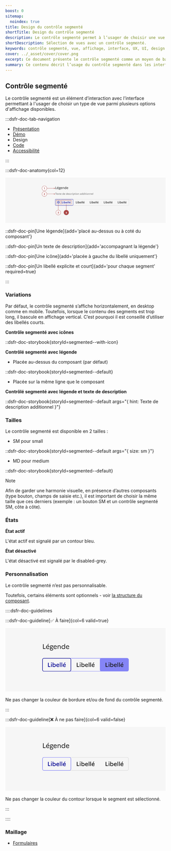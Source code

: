 ```yaml
---
boost: 0
sitemap:
  noindex: true
title: Design du contrôle segmenté
shortTitle: Design du contrôle segmenté
description: Le contrôle segmenté permet à l’usager de choisir une vue parmi plusieurs options d’affichage disponibles dans une interface.
shortDescription: Sélection de vues avec un contrôle segmenté.
keywords: contrôle segmenté, vue, affichage, interface, UX, UI, design system, libellé, navigation, accessibilité
cover: ../_asset/cover/cover.png
excerpt: Ce document présente le contrôle segmenté comme un moyen de basculer entre différentes vues d’un même contenu tout en assurant clarté et cohérence dans l’interface.
summary: Ce contenu décrit l’usage du contrôle segmenté dans les interfaces pour permettre à l’usager de basculer entre plusieurs types d’affichage d’un même contenu, comme une vue en liste ou en carte. Il insiste sur les bonnes pratiques à respecter telles que la limitation du nombre de segments, la nécessité d’un libellé clair pour chaque option et l’obligation d’une valeur par défaut. Ce guide s’adresse aux concepteurs et développeurs souhaitant garantir une navigation fluide, explicite et accessible.
---
```


## Contrôle segmenté

Le contrôle segmenté est un élément d’interaction avec l’interface permettant à l'usager de choisir un type de vue parmi plusieurs options d'affichage disponibles.

:::dsfr-doc-tab-navigation

- [Présentation](../index.md)
- [Démo](../demo/index.md)
- Design
- [Code](../code/index.md)
- [Accessibilité](../accessibility/index.md)

:::

:::dsfr-doc-anatomy{col=12}

![Anatomie du contrôle segmenté](../_asset/anatomy/anatomy-1.png)

::dsfr-doc-pin[Une légende]{add='placé au-dessus ou à coté du composant'}

::dsfr-doc-pin[Un texte de description]{add='accompagnant la légende'}

::dsfr-doc-pin[Une icône]{add='placée à gauche du libellé uniquement'}

::dsfr-doc-pin[Un libellé explicite et court]{add='pour chaque segment' required=true}

:::

### Variations

Par défaut, le contrôle segmenté s’affiche horizontalement, en desktop comme en mobile. Toutefois, lorsque le contenu des segments est trop long, il bascule en affichage vertical. C’est pourquoi il est conseillé d’utiliser des libellés courts.

**Contrôle segmenté avec icônes**

::dsfr-doc-storybook{storyId=segmented--with-icon}

**Contrôlé segmenté avec légende**

- Placée au-dessus du composant (par défaut)

::dsfr-doc-storybook{storyId=segmented--default}

- Placée sur la même ligne que le composant

**Contrôlé segmenté avec légende et texte de description**

::dsfr-doc-storybook{storyId=segmented--default args="{ hint: Texte de description additionnel }"}

### Tailles

Le contrôle segmenté est disponible en 2 tailles :

- SM pour small

::dsfr-doc-storybook{storyId=segmented--default args="{ size: sm }"}

- MD pour medium

::dsfr-doc-storybook{storyId=segmented--default}

> [!NOTE]
> Afin de garder une harmonie visuelle, en présence d’autres composants (type bouton, champs de saisie etc.), il est important de choisir la même taille que ces derniers (exemple : un bouton SM et un contrôle segmenté SM, côte à côte).

### États

**État actif**

L'état actif est signalé par un contour bleu.

**État désactivé**

L'état désactivé est signalé par le disabled-grey.

### Personnalisation

Le contrôle segmenté n’est pas personnalisable.

Toutefois, certains éléments sont optionnels - voir [la structure du composant](../../../../segmented/_part/doc/index.md).

::::dsfr-doc-guidelines

:::dsfr-doc-guideline[✅ À faire]{col=6 valid=true}

![À faire](../_asset/custom/dont-1.png)

Ne pas changer la couleur de bordure et/ou de fond du contrôle segmenté.

:::

:::dsfr-doc-guideline[❌ À ne pas faire]{col=6 valid=false}

![À ne pas faire](../_asset/custom/dont-2.png)

Ne pas changer la couleur du contour lorsque le segment est sélectionné.

:::

::::

### Maillage

- [Formulaires](../../../../form/_part/doc/index.md)
